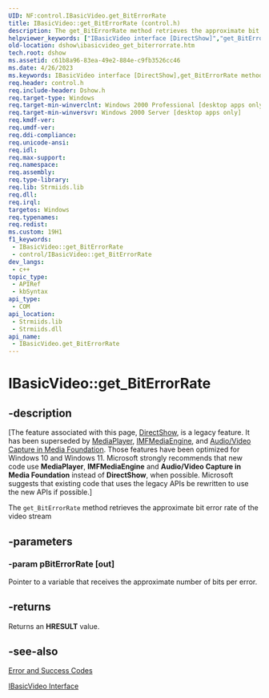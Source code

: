 ```yaml
---
UID: NF:control.IBasicVideo.get_BitErrorRate
title: IBasicVideo::get_BitErrorRate (control.h)
description: The get_BitErrorRate method retrieves the approximate bit error rate of the video stream.
helpviewer_keywords: ["IBasicVideo interface [DirectShow]","get_BitErrorRate method","IBasicVideo.get_BitErrorRate","IBasicVideo::get_BitErrorRate","IBasicVideoget_BitErrorRate","control/IBasicVideo::get_BitErrorRate","dshow.ibasicvideo_get_biterrorrate","get_BitErrorRate","get_BitErrorRate method [DirectShow]","get_BitErrorRate method [DirectShow]","IBasicVideo interface"]
old-location: dshow\ibasicvideo_get_biterrorrate.htm
tech.root: dshow
ms.assetid: c61b8a96-83ea-49e2-884e-c9fb3526cc46
ms.date: 4/26/2023
ms.keywords: IBasicVideo interface [DirectShow],get_BitErrorRate method, IBasicVideo.get_BitErrorRate, IBasicVideo::get_BitErrorRate, IBasicVideoget_BitErrorRate, control/IBasicVideo::get_BitErrorRate, dshow.ibasicvideo_get_biterrorrate, get_BitErrorRate, get_BitErrorRate method [DirectShow], get_BitErrorRate method [DirectShow],IBasicVideo interface
req.header: control.h
req.include-header: Dshow.h
req.target-type: Windows
req.target-min-winverclnt: Windows 2000 Professional [desktop apps only]
req.target-min-winversvr: Windows 2000 Server [desktop apps only]
req.kmdf-ver: 
req.umdf-ver: 
req.ddi-compliance: 
req.unicode-ansi: 
req.idl: 
req.max-support: 
req.namespace: 
req.assembly: 
req.type-library: 
req.lib: Strmiids.lib
req.dll: 
req.irql: 
targetos: Windows
req.typenames: 
req.redist: 
ms.custom: 19H1
f1_keywords:
 - IBasicVideo::get_BitErrorRate
 - control/IBasicVideo::get_BitErrorRate
dev_langs:
 - c++
topic_type:
 - APIRef
 - kbSyntax
api_type:
 - COM
api_location:
 - Strmiids.lib
 - Strmiids.dll
api_name:
 - IBasicVideo.get_BitErrorRate
---
```


# IBasicVideo::get_BitErrorRate


## -description

\[The feature associated with this page, [DirectShow](/windows/win32/directshow/directshow), is a legacy feature. It has been superseded by [MediaPlayer](/uwp/api/Windows.Media.Playback.MediaPlayer), [IMFMediaEngine](/windows/win32/api/mfmediaengine/nn-mfmediaengine-imfmediaengine), and [Audio/Video Capture in Media Foundation](windows/win32/medfound/audio-video-capture-in-media-foundation). Those features have been optimized for Windows 10 and Windows 11. Microsoft strongly recommends that new code use **MediaPlayer**, **IMFMediaEngine** and **Audio/Video Capture in Media Foundation** instead of **DirectShow**, when possible. Microsoft suggests that existing code that uses the legacy APIs be rewritten to use the new APIs if possible.\]

The <code>get_BitErrorRate</code> method retrieves the approximate bit error rate of the video stream

## -parameters

### -param pBitErrorRate [out]

Pointer to a variable that receives the approximate number of bits per error.

## -returns

Returns an <b>HRESULT</b> value.

## -see-also

<a href="/windows/desktop/DirectShow/error-and-success-codes">Error and Success Codes</a>



<a href="/windows/desktop/api/control/nn-control-ibasicvideo">IBasicVideo Interface</a>